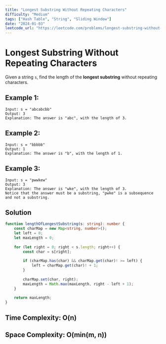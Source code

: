 ```yaml
---
title: "Longest Substring Without Repeating Characters"
difficulty: "Medium"
tags: ["Hash Table", "String", "Sliding Window"]
date: "2024-01-03"
leetcode_url: "https://leetcode.com/problems/longest-substring-without-repeating-characters/"
---
```


# Longest Substring Without Repeating Characters

Given a string `s`, find the length of the **longest substring** without repeating characters.

## Example 1:

```
Input: s = "abcabcbb"
Output: 3
Explanation: The answer is "abc", with the length of 3.
```

## Example 2:

```
Input: s = "bbbbb"
Output: 1
Explanation: The answer is "b", with the length of 1.
```

## Example 3:

```
Input: s = "pwwkew"
Output: 3
Explanation: The answer is "wke", with the length of 3.
Notice that the answer must be a substring, "pwke" is a subsequence and not a substring.
```

## Solution

```typescript
function lengthOfLongestSubstring(s: string): number {
    const charMap = new Map<string, number>();
    let left = 0;
    let maxLength = 0;
    
    for (let right = 0; right < s.length; right++) {
        const char = s[right];
        
        if (charMap.has(char) && charMap.get(char)! >= left) {
            left = charMap.get(char)! + 1;
        }
        
        charMap.set(char, right);
        maxLength = Math.max(maxLength, right - left + 1);
    }
    
    return maxLength;
}
```

## Time Complexity: O(n)
## Space Complexity: O(min(m, n))
